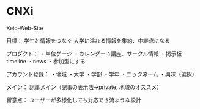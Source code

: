 # CNXi
Keio-Web-Site

目標：
学生と情報をつなぐ
大学に溢れる情報を集約、中継点になる

プロダクト：
  ・単位ゲージ
  ・カレンダー→講座、サークル情報
  ・掲示板timeline
  ・news
  ・参加型にする

アカウント登録：
・地域
・大学
・学部
・学年
・ニックネーム
・興味（選択）

メイン：
記事メイン（記事の表示法→private, 地域のオススメ）

留意点：
ユーザーが多様化しても対応でき流ような設計

